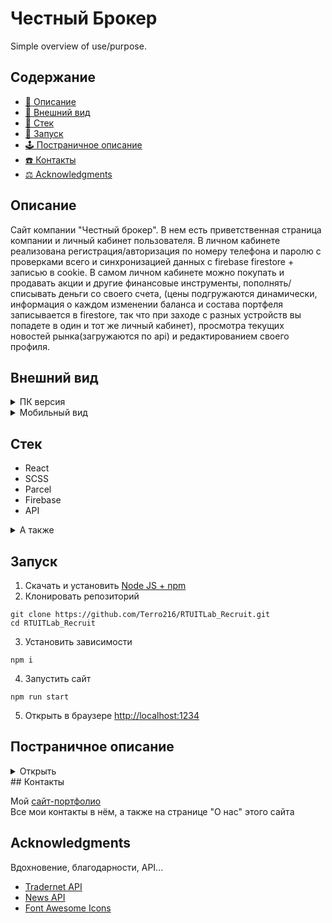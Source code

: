 # Честный Брокер

Simple overview of use/purpose.

## Содержание

- [📙 Описание](#miniDescription)
- [👀 Внешний вид](#screenshots)
- [🧱 Стек](#stack)
- [🚀 Запуск](#launching)
- [🕹️ Постраничное описание](#fullDescription)
- [☎️ Контакты](#contacts)
- [⚖️ Acknowledgments](#acknowledgments)

<a name="miniDescription"></a>

## Описание

Сайт компании "Честный брокер". В нем есть приветственная страница компании и личный кабинет пользователя. В личном кабинете реализована регистрация/авторизация по номеру телефона и паролю с проверками всего и синхронизацией данных с firebase firestore + записью в cookie. В самом личном кабинете можно покупать и продавать акции и другие финансовые инструменты, пополнять/списывать деньги со своего счета, (цены подгружаются динамически, информация о каждом изменении баланса и состава портфеля записывается в firestore, так что при заходе с разных устройств вы попадете в один и тот же личный кабинет), просмотра текущих новостей рынка(загружаются по api) и редактированием своего профиля.

<a name="screenshots"></a>

## Внешний вид

<details>
<summary>ПК версия</summary>
</details>

<details>
<summary>Мобильный вид</summary>
</details>

<a name="stack"></a>

## Стек

- React
- SCSS
- Parcel
- Firebase
- API

<details>
<summary>А также</summary>
* react-router
* react-ticker
* animate.css
* eslint
* prettier
* babel
</details>

<a name="launching"></a>

## Запуск

1. Скачать и установить [Node JS + npm](https://nodejs.org/en/download/)
2. Клонировать репозиторий

```
git clone https://github.com/Terro216/RTUITLab_Recruit.git
cd RTUITLab_Recruit
```

3. Установить зависимости

```
npm i
```

4. Запустить сайт

```
npm run start
```

5. Открыть в браузере [http://localhost:1234](http://localhost:1234)

<a name="fullDescription"></a>

<h2>Постраничное описание</h2>
<details> <summary>Открыть</summary>
1. <b>Главная страница</b> - рассказывается о компании, её принципах и преимуществах, демонстрируются отзывы и информациях о компаниях-партнерах (оформлены в виде бегущих строк) и предлагается открыть счёт

---

- <b>О нас</b> - краткая история компании, контакты и адрес
- <b>Тарифы</b> - страница, показывающая тарифы обслуживания
- <b>Бизнесу</b> - находится в разработке IT-отделом компании
- <b>Обучение</b> - находится в разработке IT-отделом компании

---

2. <b>Личный кабинет</b> - попасть в него можно нажав на кнопку "Открыть счёт" или "Начать инвестировать" внизу экрана. Сначала открывается авторизация/регистрация пользователя, после которой происходит переход непосредственно в сам личный кабинет:

---

- <b>Главная</b> - Отображает денежный баланс, стоимость приобретенных активов и выводит весь финансовый портфель. Так же присутствует возможность пополнить счет, вывести деньги, продать какие-либо финансовые инструменты
- <b>Профиль</b> - Показывает пользовательские данные, которые можно отредактировать. Так же здесь находится кнопка выхода из аккаунта
- <b>Новости</b> - Страница с новостями рынка, загружаемыми через api
- <b>Торговля</b> - На этой странице непосредственно можно покупать акции (и другие финансовые инструменты), искать их по тикеру и узнать текущий статус биржи и курс валют (все эти данные актуальные и загружаются через api)

---

</details>
<a name="contacts"></a>
## Контакты

Мой [сайт-портфолио](https://ilyamed.site/)
<br/>
Все мои контакты в нём, а также на странице "О нас" этого сайта

<a name="acknowledgments"></a>

## Acknowledgments

Вдохновение, благодарности, API...

- [Tradernet API](https://tradernet.ru/tradernet-api/)
- [News API](https://www.marketaux.com/)
- [Font Awesome Icons](https://fontawesome.com/)

